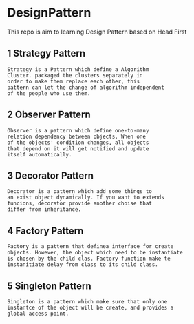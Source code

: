 # DesignPattern
This repo is aim to learning Design Pattern based on Head First
## 1 Strategy Pattern
    Strategy is a Pattern which define a Algorithm 
    Cluster. packaged the clusters separately in 
    order to make them replace each other, this 
    pattern can let the change of algorithm independent 
    of the people who use them.
## 2 Observer Pattern
    Observer is a pattern which define one-to-many 
    relation dependency between objects. When one 
    of the objects' condition changes, all objects 
    that depend on it will get notified and update 
    itself automatically.
## 3 Decorator Pattern 
    Decorator is a pattern which add some things to
    an exist object dynamically. If you want to extends
    funcions, decorator provide another choise that
    differ from inheritance.
## 4 Factory Pattern
    Factory is a pattern that definea interface for create
    objects. However, the object which need to be instantiate
    is chosen by the child clas. Factory function make te 
    instanitiate delay from class to its child class.
## 5 Singleton Pattern
    Singleton is a pattern which make sure that only one  
    instantce of the object will be create, and provides a 
    global access point.